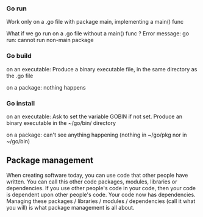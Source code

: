 ### Go run

Work only on a .go file with package main, implementing a main() func

What if we go run on a .go file without a main() func ?
Error message:
go run: cannot run non-main package

### Go build

on an executable:
Produce a binary executable file, in the same directory as the .go file

on a package:
nothing happens

### Go install

on an executable:
Ask to set the variable GOBIN if not set.
Produce an binary executable in the ~/go/bin/ directory

on a package:
can't see anything happening (nothing in ~/go/pkg nor in ~/go/bin)

## Package management

When creating software today, you can use code that other people have written. You can call this other code packages, modules, libraries or dependencies. If you use other people's code in your code, then your code is dependent upon other people's code. Your code now has dependencies.
Managing these packages / libraries / modules / dependencies (call it what you will) is what package management is all about.
